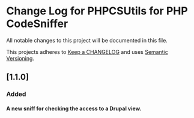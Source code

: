 # Change Log for PHPCSUtils for PHP CodeSniffer

All notable changes to this project will be documented in this file.

This projects adheres to [Keep a CHANGELOG](https://keepachangelog.com/) and uses [Semantic Versioning](https://semver.org/).

## [1.1.0]

### Added

#### A new sniff for checking the access to a Drupal view.
